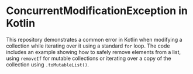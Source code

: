 # ConcurrentModificationException in Kotlin

This repository demonstrates a common error in Kotlin when modifying a collection while iterating over it using a standard `for` loop.  The code includes an example showing how to safely remove elements from a list, using `removeIf` for mutable collections or iterating over a copy of the collection using `.toMutableList()`.
